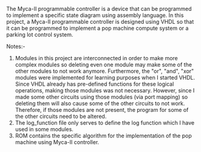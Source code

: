 The Myca-II programmable controller is a device that can be programmed to implement a specific state diagram using assembly language.
In this project, a Myca-II programmable controller is designed using VHDL so that it can be programmed to implement a pop machine compute system or a parking lot control system.

Notes:- 

1. Modules in this project are interconnected in order to make more complex modules so deleting even one module may make some of the other modules to not work anymore. Furthermore, the "or", "and", "xor" modules were implemented for learning purposes when I started VHDL. Since VHDL already has pre-defined functions for these logical operations, making those modules was not necessary. However, since I made some other circuits using those modules (via port mapping) so deleting them will also cause some of the other circuits to not work. Therefore, if those modules are not present, the program for some of the other circuits need to be altered.
2. The log_function file only serves to define the log function which I have used in some modules.
3. ROM contains the specific algorithm for the implementation of the pop machine using Myca-II controller.
